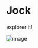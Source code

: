 # Jock

explorer it!


![image](https://user-images.githubusercontent.com/104692252/216761152-ad325cdc-5f50-4f85-af75-b94a54fd80ee.png)
